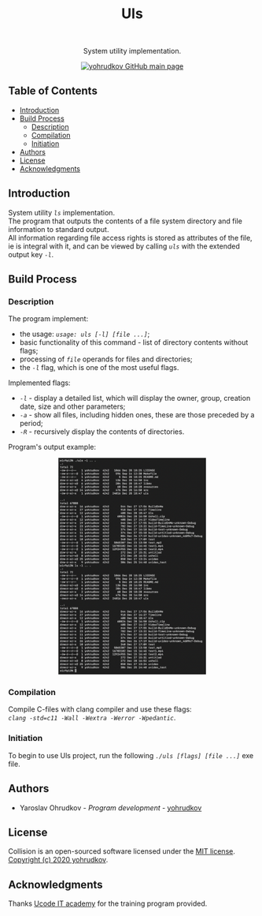 <h1 align="center"> Uls </h1> <br>

<p align="center"> System utility implementation. </p>

<p align="center">
    <a href="https://github.com/yohrudkov">
        <img alt="yohrudkov GitHub main page"
        title="Main page"
        src="https://github.githubassets.com/images/modules/logos_page/GitHub-Logo.png"
        width="140">
    </a>
</p>

## Table of Contents

- [Introduction](#Introduction)
- [Build Process](#Build-Process)
    - [Description](#Description)
    - [Compilation](#Compilation)
    - [Initiation](#Initiation)
- [Authors](#Authors)
- [License](#License)
- [Acknowledgments](#Acknowledgments)

## Introduction

System utility *`ls`* implementation. \
The program that outputs the contents of a file system directory and file information to standard output. \
All information regarding file access rights is stored as attributes of the file, ie is integral with it, and can be viewed by calling *`uls`* with the extended output key *`-l`*.

## Build Process

### Description

The program implement:
* the usage: *`usage: uls [-l] [file ...]`*;
* basic functionality of this command - list of directory contents without flags;
* processing of *`file`* operands for files and directories;
* the *`-l`*  flag, which is one of the most useful flags.

Implemented flags:
* *`-l`* - display a detailed list, which will display the owner, group, creation date, size and other parameters;
* *`-a`* - show all files, including hidden ones, these are those preceded by a period;
* *`-R`* - recursively display the contents of directories.

Program's output example:
<p align="center">
    <img alt="Uls"
    title="Uls"
    src="https://github.com/yohrudkov/Uls/blob/main/resources/output.jpg?raw=true"
    width="300">
</p>

### Compilation

Compile C-files with clang compiler and use these flags:\
*`clang -std=c11 -Wall -Wextra -Werror -Wpedantic`*.

### Initiation

To begin to use Uls project, run the following *`./uls [flags] [file ...]`* exe file.

## Authors

- Yaroslav Ohrudkov - *Program development* - [yohrudkov](https://github.com/yohrudkov)

## License

Collision is an open-sourced software licensed under the [MIT license](https://en.wikipedia.org/wiki/MIT_License). \
[Copyright (c) 2020 yohrudkov](https://github.com/yohrudkov/Uls/blob/main/LICENSE).

## Acknowledgments

Thanks [Ucode IT academy](https://ucode.world/ru/) for the training program provided.